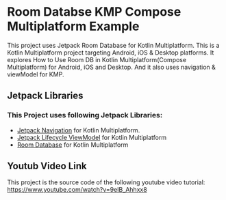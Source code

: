 # Room Databse KMP Compose Multiplatform Example

This project uses Jetpack Room Database for Kotlin Multiplatform. This is a Kotlin Multiplatform project targeting Android, iOS & Desktop platforms. It explores How to Use Room DB in Kotlin Multiplatform(Compose Multiplatform) for Android, iOS and Desktop. And it also uses navigation & viewModel for KMP.

## Jetpack Libraries
### This Project uses following Jetpack Libraries:

* [Jetpack Navigation](https://developer.android.com/jetpack/androidx/releases/navigation) for Kotlin Multiplatform.
* [Jetpack Lifecycle ViewModel](https://developer.android.com/topic/libraries/architecture/viewmodel) for Kotlin Multiplatform
* [Room Database](https://developer.android.com/kotlin/multiplatform/room#) for Kotlin Multiplatform

## Youtub Video Link
This project is the source code of the following youtube video tutorial: https://www.youtube.com/watch?v=9eIB_Ahhxx8

